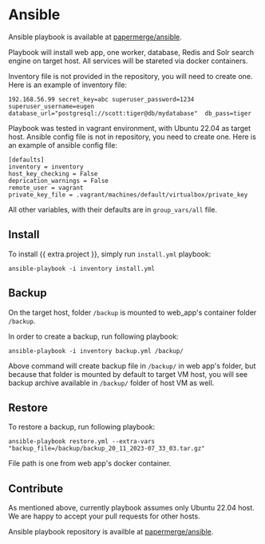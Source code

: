# Ansible

Ansible playbook is available at [papermerge/ansible](https://github.com/papermerge/ansible).

Playbook will install web app, one worker, database, Redis and Solr search
engine on target host. All services will be stareted via docker containers.

Inventory file is not provided in the repository, you will need
to create one. Here is an example of inventory file:

```
192.168.56.99 secret_key=abc superuser_password=1234 superuser_username=eugen database_url="postgresql://scott:tiger@db/mydatabase"  db_pass=tiger
```

Playbook was tested in vagrant environment, with Ubuntu 22.04 as target host.
Ansible config file is not in repository, you need to create one.
Here is an example of ansible config file:

```
[defaults]
inventory = inventory
host_key_checking = False
deprication_warnings = False
remote_user = vagrant
private_key_file = .vagrant/machines/default/virtualbox/private_key
```

All other variables, with their defaults are in ``group_vars/all`` file.


## Install

To install {{ extra.project }}, simply run ``install.yml`` playbook:

```
ansible-playbook -i inventory install.yml
```


## Backup

On the target host, folder ``/backup`` is mounted to web_app's container folder ``/backup``.

In order to create a backup, run following playbook:

```
ansible-playbook -i inventory backup.yml /backup/
```

Above command will create backup file in ``/backup/`` in web app's folder, but
because that folder is mounted by default to target VM host, you will see
backup archive available in ``/backup/`` folder of host VM as well.


## Restore

To restore a backup, run following playbook:

```
ansible-playbook restore.yml --extra-vars "backup_file=/backup/backup_20_11_2023-07_33_03.tar.gz"
```

File path is one from web app's docker container.


## Contribute

As mentioned above, currently playbook assumes only Ubuntu 22.04 host.
We are happy to accept your pull requests for other hosts.

Ansible playbook repository is availble at [papermerge/ansible](https://github.com/papermerge/ansible).
